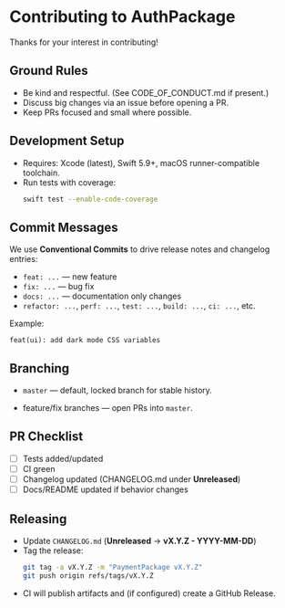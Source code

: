 # Contributing to AuthPackage

Thanks for your interest in contributing!

## Ground Rules
- Be kind and respectful. (See CODE_OF_CONDUCT.md if present.)
- Discuss big changes via an issue before opening a PR.
- Keep PRs focused and small where possible.

## Development Setup
- Requires: Xcode (latest), Swift 5.9+, macOS runner-compatible toolchain.
- Run tests with coverage:
  ```bash
  swift test --enable-code-coverage
  ```

## Commit Messages
We use **Conventional Commits** to drive release notes and changelog entries:
- `feat: ...` — new feature
- `fix: ...` — bug fix
- `docs: ...` — documentation only changes
- `refactor: ...`, `perf: ...`, `test: ...`, `build: ...`, `ci: ...`, etc.

Example:
```
feat(ui): add dark mode CSS variables
```

## Branching
- `master` — default, locked branch for stable history.
<!--- `release` — release-candidate staging (CI produces `-rc` builds).-->
- feature/fix branches — open PRs into `master`.

## PR Checklist
- [ ] Tests added/updated
- [ ] CI green
- [ ] Changelog updated (CHANGELOG.md under **Unreleased**)
- [ ] Docs/README updated if behavior changes

## Releasing
- Update `CHANGELOG.md` (**Unreleased** → **vX.Y.Z - YYYY-MM-DD**)
- Tag the release:
  ```bash
  git tag -a vX.Y.Z -m "PaymentPackage vX.Y.Z"
  git push origin refs/tags/vX.Y.Z
  ```
- CI will publish artifacts and (if configured) create a GitHub Release.

